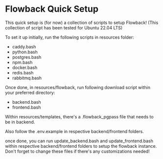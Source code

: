 # Flowback Quick Setup
This quick setup is (for now) a collection of scripts to setup Flowback!
(This collection of script has been tested for Ubuntu 22.04 LTS)

To set it up initially, run the following scripts in resources folder:
* caddy.bash
* python.bash
* postgres.bash
* npm.bash
* docker.bash
* redis.bash
* rabbitmq.bash

Once done, in resources/flowback, run following download script within your preferred directory:
* backend.bash
* frontend.bash

Within resources/templates, there's a .flowback_pgpass file that needs to be in backend.

Also follow the .env.example in respective backend/frontend folders.

once done, you can run update_backend.bash and update_frontend.bash within respective backend/frontend folders to setup
the flowback instance. Don't forget to change these files if there's any customizations needed!
